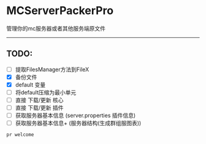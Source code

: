 # MCServerPackerPro
管理你的mc服务器或者其他服务端原文件

---

## TODO:

- [ ] 提取FilesManager方法到FileX
- [x] 备份文件
- [x] default 变量
- [ ] 将default压缩为最小单元  
- [ ] 直接 下载/更新 核心  
- [ ] 直接 下载/更新 插件  
- [ ] 获取服务器基本信息 (server.properties 插件信息)  
- [ ] 获取服务器基本信息+ (服务器结构(生成群组服图表))  

`pr welcome`
